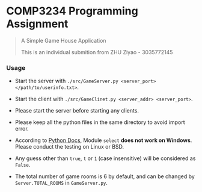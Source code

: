 # COMP3234 Programming Assignment

> A Simple Game House Application
>
> This is an individual submition from ZHU Ziyao - 3035772145


### Usage

* Start the server with `./src/GameServer.py <server_port> </path/to/userinfo.txt>`.

* Start the client with `./src/GameClinet.py <server_addr> <server_port>`.

* Please start the server before starting any clients.

* Please keep all the python files in the same directory to avoid import error.

* According to [Python Docs](https://docs.python.org/3/library/select.html),
  Module `select` **does not work on Windows**.
  Please conduct the testing on Linux or BSD.

* Any guess other than `true`, `t` or `1` (case insensitive) will be considered as `False`.

* The total number of game rooms is 6 by default, and can be changed by `Server.TOTAL_ROOMS` in `GameServer.py`.

